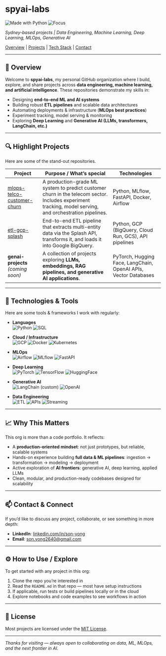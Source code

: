 # spyai-labs

![Made with Python](https://img.shields.io/badge/Made_with-Python-3776AB?logo=python&logoColor=white)
![Focus](https://img.shields.io/badge/Focus-ML|MLOps|AI-blueviolet)

*Sydney-based projects | Data Engineering, Machine Learning, Deep Learning, MLOps, Generative AI*

[Overview](#-overview) | [Projects](#-highlight-projects) | [Tech Stack](#-technologies--tools) | [Contact](#-contact--connect)

---

## 🚀 Overview

Welcome to **spyai-labs**, my personal GitHub organization where I build, explore, and share projects across **data engineering, machine learning, and artificial intelligence**. These repositories demonstrate my skills in:

- Designing **end-to-end ML and AI systems**  
- Building robust **ETL pipelines** and scalable data architectures  
- Automating deployments & infrastructure (**MLOps best practices**)  
- Experiment tracking, model serving & monitoring  
- Exploring **Deep Learning** and **Generative AI (LLMs, transformers, LangChain, etc.)**  

---

## 🔍 Highlight Projects

Here are some of the stand-out repositories.

| Project | Purpose / What’s special | Technologies |
|---|---|---|
| [mlops-telco-customer-churn](https://github.com/spyai-labs/mlops-telco-customer-churn) | A production-grade ML system to predict customer churn in the telecom sector. Includes experiment tracking, model serving, and orchestration pipelines. | Python, MLflow, FastAPI, Docker, Airflow |
| [etl-gcp-splash](https://github.com/spyai-labs/etl-gcp-splash) | End-to-end ETL pipeline that extracts multi-entity data via the Splash API, transforms it, and loads it into Google BigQuery. | Python, GCP (BigQuery, Cloud Run, GCS), API pipelines |
| **genai-projects** *(coming soon)* | A collection of projects exploring **LLMs, embeddings, RAG pipelines, and generative AI applications**. | PyTorch, Hugging Face, LangChain, OpenAI APIs, Vector Databases |

---

## 🔧 Technologies & Tools

Here are some tools & frameworks I work with regularly:

- **Languages**  
  ![Python](https://img.shields.io/badge/Python-3776AB?logo=python&logoColor=white) ![SQL](https://img.shields.io/badge/SQL-4479A1?logo=postgresql&logoColor=white)  

- **Cloud / Infrastructure**  
  ![GCP](https://img.shields.io/badge/Google_Cloud-4285F4?logo=googlecloud&logoColor=white) ![Docker](https://img.shields.io/badge/Docker-2496ED?logo=docker&logoColor=white) ![Kubernetes](https://img.shields.io/badge/Kubernetes-326CE5?logo=kubernetes&logoColor=white)  

- **MLOps**  
  ![Airflow](https://img.shields.io/badge/Apache_Airflow-017CEE?logo=apacheairflow&logoColor=white) ![MLflow](https://img.shields.io/badge/MLflow-0194E2?logo=mlflow&logoColor=white) ![FastAPI](https://img.shields.io/badge/FastAPI-009688?logo=fastapi&logoColor=white)  

- **Deep Learning**  
  ![PyTorch](https://img.shields.io/badge/PyTorch-EE4C2C?logo=pytorch&logoColor=white) ![TensorFlow](https://img.shields.io/badge/TensorFlow-FF6F00?logo=tensorflow&logoColor=white) ![HuggingFace](https://img.shields.io/badge/Hugging_Face-FFD21E?logo=huggingface&logoColor=black)  

- **Generative AI**  
  ![LangChain (custom)](https://img.shields.io/badge/LangChain-1E90FF?logo=chainlink&logoColor=white) ![OpenAI](https://img.shields.io/badge/OpenAI-412991?logo=openai&logoColor=white)  

- **Data Engineering**  
  ![ETL](https://img.shields.io/badge/ETL-Pipelines-blue) ![APIs](https://img.shields.io/badge/API-Integration-lightgrey) ![Streaming](https://img.shields.io/badge/Streaming-Data-orange)  

---

## 📈 Why This Matters

This org is more than a code portfolio. It reflects:

- A **production-oriented mindset**: not just prototypes, but reliable, scalable systems  
- Hands-on experience building **full data & ML pipelines**: ingestion → transformation → modeling → deployment  
- Active exploration of **AI frontiers**: generative AI, deep learning, applied LLMs  
- Clean, modular, and production-ready codebases designed for scalability 

---

## 📫 Contact & Connect

If you’d like to discuss any project, collaborate, or see something in more depth:

- **LinkedIn**: [linkedin.com/in/son-yong](https://www.linkedin.com/in/son-yong/)  
- **Email**: [son.yong2640@gmail.com](mailto:son.yong2640@gmail.com)  

---

## ⚙️ How to Use / Explore

To get started with any project in this org:

1. Clone the repo you’re interested in  
2. Read the `README.md` in that repo — most have setup instructions  
3. If applicable, run tests or build pipelines locally or in the cloud  
4. Explore notebooks and code examples to see workflows in action  

---

## 📄 License

Most projects are licensed under the [MIT License](https://opensource.org/licenses/MIT).

---

*Thanks for visiting — always open to collaborating on data, ML, MLOps, and the next frontier in AI.*
